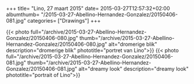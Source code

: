 +++
title= "Lino, 27 maart 2015"
date= 2015-03-27T12:57:32+02:00
albumthumb= "/2015-03-27-Abellino-Hernandez-Gonzalez/20150406-081.jpg"
categories= ["Drawings"]
+++

{{< photo full="/archive/2015-03-27-Abellino-Hernandez-Gonzalez/20150406-080.jpg" thumb="/archive/2015-03-27-Abellino-Hernandez-Gonzalez/20150406-080.jpg" alt="dromerige blik" description="dromerige blik" phototitle="portret van Lino">}}
{{< photo full="/archive/2015-03-27-Abellino-Hernandez-Gonzalez/20150406-081.jpg" thumb="/archive/2015-03-27-Abellino-Hernandez-Gonzalez/20150406-081.jpg" alt="dreamy look" description="dreamy look" phototitle="portrait of Lino">}}
